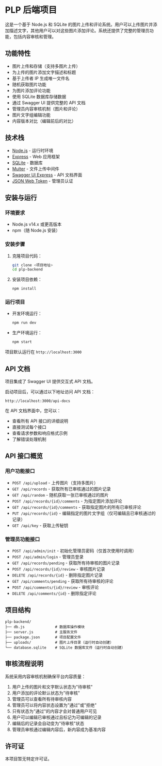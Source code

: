 # PLP 后端项目

这是一个基于 Node.js 和 SQLite 的图片上传和评论系统。用户可以上传图片并添加描述文字，其他用户可以对这些图片添加评论。系统还提供了完整的管理员功能，包括内容审核和管理。

## 功能特性

- 图片上传和存储（支持多图片上传）
- 为上传的图片添加文字描述和标题
- 基于上传者 IP 生成唯一文件名
- 随机获取图片功能
- 为图片添加评论功能
- 使用 SQLite 数据库存储数据
- 通过 Swagger UI 提供完整的 API 文档
- 管理员内容审核机制（图片和评论）
- 图片文字组编辑功能
- 内容版本对比（编辑前后的对比）

## 技术栈

- [Node.js](https://nodejs.org/) - 运行时环境
- [Express](https://expressjs.com/) - Web 应用框架
- [SQLite](https://www.sqlite.org/) - 数据库
- [Multer](https://github.com/expressjs/multer) - 文件上传中间件
- [Swagger UI Express](https://github.com/scottie1984/swagger-ui-express) - API 文档界面
- [JSON Web Token](https://github.com/auth0/node-jsonwebtoken) - 管理员认证

## 安装与运行

### 环境要求

- Node.js v14.x 或更高版本
- npm（随 Node.js 安装）

### 安装步骤

1. 克隆项目代码：
   ```bash
   git clone <项目地址>
   cd plp-backend
   ```

2. 安装项目依赖：
   ```bash
   npm install
   ```

### 运行项目

- 开发环境运行：
  ```bash
  npm run dev
  ```

- 生产环境运行：
  ```bash
  npm start
  ```

项目默认运行在 `http://localhost:3000`

## API 文档

项目集成了 Swagger UI 提供交互式 API 文档。

启动项目后，可以通过以下地址访问 API 文档：
```
http://localhost:3000/api-docs
```

在 API 文档界面中，您可以：
- 查看所有 API 接口的详细说明
- 直接测试每个接口
- 查看请求参数和响应格式示例
- 了解错误处理机制

## API 接口概览

### 用户功能接口
- `POST /api/upload` - 上传图片（支持多图片）
- `GET /api/records` - 获取所有已审核通过的图片记录
- `GET /api/random` - 随机获取一张已审核通过的图片
- `POST /api/records/{id}/comments` - 为指定图片添加评论
- `GET /api/records/{id}/comments` - 获取指定图片的所有已审核评论
- `PUT /api/records/{id}` - 编辑指定的图片文字组（仅可编辑且已审核通过的记录）
- `GET /api/key` - 获取上传秘钥

### 管理员功能接口
- `POST /api/admin/init` - 初始化管理员密码（仅首次使用时调用）
- `POST /api/admin/login` - 管理员登录
- `GET /api/records/pending` - 获取所有待审核的图片记录
- `POST /api/records/{id}/review` - 审核图片记录
- `DELETE /api/records/{id}` - 删除指定图片记录
- `GET /api/comments/pending` - 获取所有待审核的评论
- `POST /api/comments/{id}/review` - 审核评论
- `DELETE /api/comments/{id}` - 删除指定评论

## 项目结构

```
plp-backend/
├── db.js              # 数据库操作模块
├── server.js          # 主服务文件
├── package.json       # 项目配置文件
├── uploads/           # 图片上传目录（运行时自动创建）
└── database.sqlite    # SQLite 数据库文件（运行时自动创建）
```

## 审核流程说明

系统采用内容审核机制确保平台内容质量：

1. 用户上传的图片和文字默认状态为"待审核"
2. 用户添加的评论默认状态为"待审核"
3. 管理员可以查看所有待审核内容
4. 管理员可以将内容状态设置为"通过"或"拒绝"
5. 只有状态为"通过"的内容才会对普通用户可见
6. 用户可以编辑已审核通过且标记为可编辑的记录
7. 编辑后的记录会自动变为"待审核"状态
8. 管理员审核通过编辑内容后，新内容成为基准内容

## 许可证

本项目暂无特定许可证。